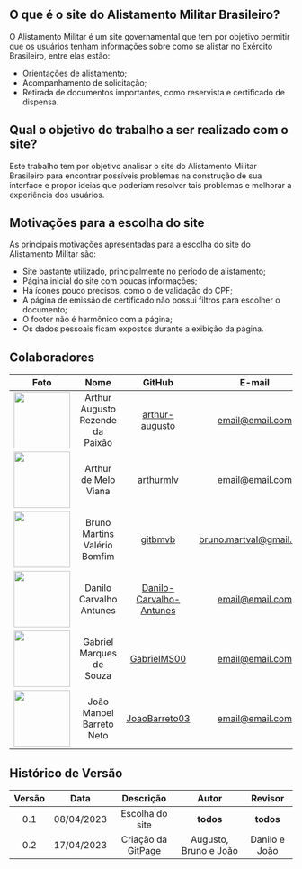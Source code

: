 ## O que é o site do Alistamento Militar Brasileiro?

O Alistamento Militar é um site governamental que tem por objetivo permitir que os usuários tenham informações sobre como se alistar no Exército Brasileiro, entre elas estão:

- Orientações de alistamento;
- Acompanhamento de solicitação;
- Retirada de documentos importantes, como reservista e certificado de dispensa.

## Qual o objetivo do trabalho a ser realizado com o site?

Este trabalho tem por objetivo analisar o site do Alistamento Militar Brasileiro para encontrar possíveis problemas na construção de sua interface e propor ideias que poderiam resolver tais problemas e melhorar a experiência dos usuários.

## Motivações para a escolha do site

As principais motivações apresentadas para a escolha do site do Alistamento Militar são:

- Site bastante utilizado, principalmente no período de alistamento;
- Página inicial do site com poucas informações;
- Há ícones pouco precisos, como o de validação do CPF;
- A página de emissão de certificado não possui filtros para escolher o documento;
- O footer não é harmônico com a página;
- Os dados pessoais ficam expostos durante a exibição da página. 

## Colaboradores

|Foto | Nome| GitHub| E-mail| 
|:-----:|:-----:|:-----:|:-----:|
| <img width='100'  src='https://avatars.githubusercontent.com/u/59586312?v=4'> | Arthur Augusto Rezende da Paixão | [arthur-augusto](https://github.com/arthur-augusto) | email@email.com |
| <img width='100'  src='https://avatars.githubusercontent.com/u/109696650?v=4'> | Arthur de Melo Viana | [arthurmlv](https://github.com/arthurmlv) | email@email.com |
| <img width='100'  src='https://avatars.githubusercontent.com/u/30751876?v=4'> | Bruno Martins Valério Bomfim | [gitbmvb](https://github.com/gitbmvb) | bruno.martval@gmail.com |
| <img width='100'  src='https://avatars.githubusercontent.com/u/89037034?v=4'> | Danilo Carvalho Antunes | [Danilo-Carvalho-Antunes](https://github.com/Danilo-Carvalho-Antunes) | email@email.com
| <img width='100'  src='https://avatars.githubusercontent.com/u/88348513?v=4'> | Gabriel Marques de Souza | [GabrielMS00](https://github.com/GabrielMS00) | email@email.com |
| <img width='100'  src='https://avatars.githubusercontent.com/u/108282056?v=4'> | João Manoel Barreto Neto | [JoaoBarreto03 ](https://github.com/JoaoBarreto03 )| email@email.com |

## Histórico de Versão

| Versão | Data | Descrição | Autor | Revisor |
| :----: | :--: | :-------: | :---: | :-----: |
| 0.1 | 08/04/2023 | Escolha do site | **todos** | **todos** |
| 0.2 | 17/04/2023 | Criação da GitPage | Augusto, Bruno e João | Danilo e João |